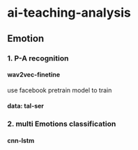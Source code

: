 # ai-teaching-analysis
## Emotion
### 1. P-A recognition
#### wav2vec-finetine
use facebook pretrain model to train
#### data: tal-ser


### 2. multi Emotions classification
#### cnn-lstm



#### 